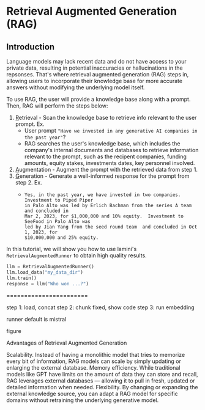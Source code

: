 # Retrieval Augmented Generation (RAG)

## Introduction

Language models may lack recent data and do not have access to your
private data, resulting in potential inaccuracies or hallucinations in the
repsonses.
That's where retrieval augmented generation (RAG) steps in, allowing users to
incorporate their knowledge base for more accurate answers without modifying the
underlying model itself.

To use RAG, the user will provide a knowledge base along with a prompt.
Then, RAG will perform the steps below:
1. <u>R</u>etrieval - Scan the knowledge base to retrieve info relevant to the user prompt. Ex.
   - User prompt `"Have we invested in any generative AI companies in the past year"`?
   - RAG searches the user's knowledge base, which includes the company's internal documents and databases to retrieve information relevant to the prompt, such as the recipent companies, funding amounts, equity stakes, investments dates, key personnel involved.
2. <u>A</u>ugmentation - Augment the prompt with the retrieved data from step 1.
3. <u>G</u>eneration - Generate a well-informed response for the prompt from step 2. Ex.
   - ```
     Yes, in the past year, we have invested in two companies. Investment to Piped Piper
     in Palo Alto was led by Erlich Bachman from the series A team and concluded in
     Mar 2, 2023, for $1,000,000 and 10% equity.  Investment to SeeFood in Palo Alto was
     led by Jian Yang from the seed round team  and concluded in Oct 1, 2023, for
     $10,000,000 and 25% equity.
     ```

In this tutorial, we will show you how to use lamini's
`RetrievalAugmentedRunner` to obtain high quality results.

```python
llm = RetrievalAugmentedRunner()
llm.load_data("my_data_dir")
llm.train()
response = llm("Who won ...?")
```

=======================

step 1: load, concat
step 2: chunk fixed, show code
step 3: run embedding

runner default is mistral

figure


Advantages of Retrieval Augmented Generation

Scalability. Instead of having a monolithic model that tries to memorize every bit of information, RAG models can scale by simply updating or enlarging the external database.
Memory efficiency. While traditional models like GPT have limits on the amount of data they can store and recall, RAG leverages external databases — allowing it to pull in fresh, updated or detailed information when needed.
Flexibility. By changing or expanding the external knowledge source, you can adapt a RAG model for specific domains without retraining the underlying generative model.

